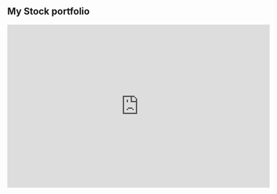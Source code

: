 ## My Stock portfolio

<iframe title="stock_tracking - Page 1" width="600" height="373.5" src="https://app.powerbi.com/view?r=eyJrIjoiOGUyMzg0OWUtOGQ3Yy00MDNmLWJkN2YtN2E1MTNiMmJlMjNkIiwidCI6Ijc2MDNjZDcxLTM1YzQtNGU4ZC1hMDkzLWRmNzJmNWIxNjE3MSIsImMiOjF9" frameborder="0" allowFullScreen="true"></iframe>
